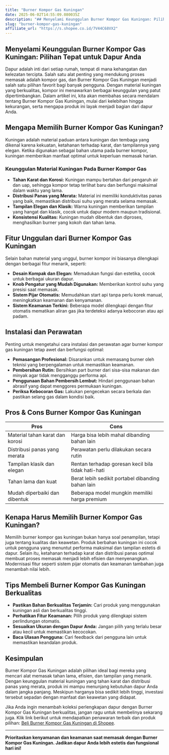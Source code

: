 ```yaml
---
title: "Burner Kompor Gas Kuningan"
date: 2025-06-02T14:55:09.080035Z
description: "## Menyelami Keunggulan Burner Kompor Gas Kuningan: Pilihan Tepat untuk Dapur Anda..."
slug: "burner-kompor-gas-kuningan"
affiliate_url: "https://s.shopee.co.id/7V44C68VX2"
---
```

## Menyelami Keunggulan Burner Kompor Gas Kuningan: Pilihan Tepat untuk Dapur Anda

Dapur adalah inti dari setiap rumah, tempat di mana kehangatan dan kelezatan tercipta. Salah satu alat penting yang mendukung proses memasak adalah kompor gas, dan Burner Kompor Gas Kuningan menjadi salah satu pilihan favorit bagi banyak pengguna. Dengan material kuningan yang berkualitas, kompor ini menawarkan berbagai keunggulan yang patut dipertimbangkan. Dalam artikel ini, kita akan membahas secara mendalam tentang Burner Kompor Gas Kuningan, mulai dari kelebihan hingga kekurangan, serta mengapa produk ini layak menjadi bagian dari dapur Anda.

## Mengapa Memilih Burner Kompor Gas Kuningan?

Kuningan adalah material paduan antara kuningan dan tembaga yang dikenal karena kekuatan, ketahanan terhadap karat, dan tampilannya yang elegan. Ketika digunakan sebagai bahan utama pada burner kompor, kuningan memberikan manfaat optimal untuk keperluan memasak harian.

### Keunggulan Material Kuningan Pada Burner Kompor Gas

- **Tahan Karat dan Korosi:** Kuningan mampu bertahan dari pengaruh air dan uap, sehingga kompor tetap terlihat baru dan berfungsi maksimal dalam waktu yang lama.
- **Distribusi Panas yang Merata:** Material ini memiliki konduktivitas panas yang baik, memastikan distribusi suhu yang merata selama memasak.
- **Tampilan Elegan dan Klasik:** Warna kuningan memberikan tampilan yang hangat dan klasik, cocok untuk dapur modern maupun tradisional.
- **Konsistensi Kualitas:** Kuningan mudah dibentuk dan diproses, menghasilkan burner yang kokoh dan tahan lama.

## Fitur Unggulan dari Burner Kompor Gas Kuningan

Selain bahan material yang unggul, burner kompor ini biasanya dilengkapi dengan berbagai fitur menarik, seperti:

- **Desain Kompak dan Elegan:** Memadukan fungsi dan estetika, cocok untuk berbagai ukuran dapur.
- **Knob Pengatur yang Mudah Digunakan:** Memberikan kontrol suhu yang presisi saat memasak.
- **Sistem Pijar Otomatis:** Memudahkan start api tanpa perlu korek manual, meningkatkan keamanan dan kenyamanan.
- **Sistem Keamanan Terkini:** Beberapa model dilengkapi dengan fitur otomatis mematikan aliran gas jika terdeteksi adanya kebocoran atau api padam.

## Instalasi dan Perawatan

Penting untuk mengetahui cara instalasi dan perawatan agar burner kompor gas kuningan tetap awet dan berfungsi optimal:

- **Pemasangan Profesional:** Disarankan untuk memasang burner oleh teknisi yang berpengalaman untuk memastikan keamanan.
- **Pembersihan Rutin:** Bersihkan part burner dari sisa-sisa makanan dan minyak agar tidak mengganggu performa api.
- **Penggunaan Bahan Pembersih Lembut:** Hindari penggunaan bahan abrasif yang dapat menggores permukaan kuningan.
- **Periksa Kebocoran Gas:** Lakukan pengecekan secara berkala dan pastikan selang gas dalam kondisi baik.

## Pros & Cons Burner Kompor Gas Kuningan

| Pros                                        | Cons                                          |
|----------------------------------------------|----------------------------------------------|
| Material tahan karat dan korosi             | Harga bisa lebih mahal dibanding bahan lain |
| Distribusi panas yang merata                | Perawatan perlu dilakukan secara rutin     |
| Tampilan klasik dan elegan                   | Rentan terhadap goresan kecil bila tidak hati-hati |
| Tahan lama dan kuat                         | Berat lebih sedikit portabel dibanding bahan lain |
| Mudah diperbaiki dan dibentuk               | Beberapa model mungkin memiliki harga premium |

## Kenapa Harus Memilih Burner Kompor Gas Kuningan?

Memilih burner kompor gas kuningan bukan hanya soal penampilan, tetapi juga tentang kualitas dan keawetan. Produk berbahan kuningan ini cocok untuk pengguna yang menuntut performa maksimal dan tampilan estetis di dapur. Selain itu, ketahanan terhadap karat dan distribusi panas optimal membuat proses memasak menjadi lebih efisien dan menyenangkan. Modernisasi fitur seperti sistem pijar otomatis dan keamanan tambahan juga menambah nilai lebih.

## Tips Membeli Burner Kompor Gas Kuningan Berkualitas

- **Pastikan Bahan Berkualitas Terjamin:** Cari produk yang menggunakan kuningan asli dan berkualitas tinggi.
- **Perhatikan Fitur Keamanan:** Pilih produk yang dilengkapi sistem perlindungan otomatis.
- **Sesuaikan Ukuran dengan Dapur Anda:** Jangan pilih yang terlalu besar atau kecil untuk memastikan kecocokan.
- **Baca Ulasan Pengguna:** Cari feedback dari pengguna lain untuk memastikan keandalan produk.

## Kesimpulan

Burner Kompor Gas Kuningan adalah pilihan ideal bagi mereka yang mencari alat memasak tahan lama, efisien, dan tampilan yang menarik. Dengan keunggulan material kuningan yang tahan karat dan distribusi panas yang merata, produk ini mampu menunjang kebutuhan dapur Anda dalam jangka panjang. Meskipun harganya bisa sedikit lebih tinggi, investasi tersebut sepadan dengan manfaat dan keawetan yang didapat.

Jika Anda ingin menambah koleksi perlengkapan dapur dengan Burner Kompor Gas Kuningan berkualitas, jangan ragu untuk membelinya sekarang juga. Klik link berikut untuk mendapatkan penawaran terbaik dan produk pilihan: [Beli Burner Kompor Gas Kuningan di Shopee](https://s.shopee.co.id/7V44C68VX2).

---

**Prioritaskan kenyamanan dan keamanan saat memasak dengan Burner Kompor Gas Kuningan. Jadikan dapur Anda lebih estetis dan fungsional hari ini!**